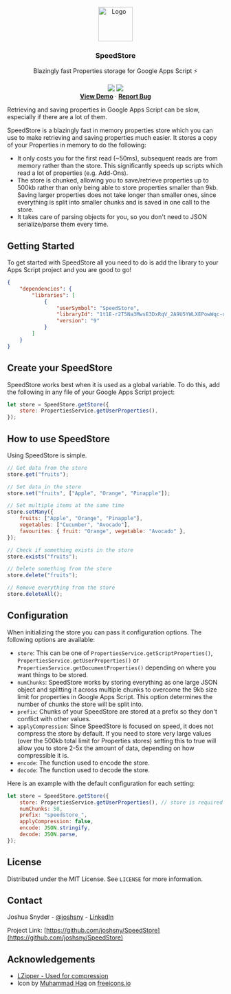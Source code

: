 <!-- PROJECT SHIELDS -->
<!--
*** I'm using markdown "reference style" links for readability.
*** Reference links are enclosed in brackets [ ] instead of parentheses ( ).
*** See the bottom of this document for the declaration of the reference variables
*** for contributors-url, forks-url, etc. This is an optional, concise syntax you may use.
*** https://www.markdownguide.org/basic-syntax/#reference-style-links
-->

<!-- PROJECT LOGO -->
<p align="center">
  <a href="https://github.com/joshsny/SpeedStore">
    <img src="https://i.ibb.co/s6bBQFg/storage-512.png" alt="Logo" width="80" height="80">
  </a>

  <h3 align="center">SpeedStore</h3>
  <p align="center">
    Blazingly fast Properties storage for Google Apps Script ⚡
    <br />
    <br />
    <img src="https://img.shields.io/github/stars/joshsny/SpeedStore.svg?style=for-the-badge">
    <img src="https://img.shields.io/github/license/joshsny/SpeedStore.svg?style=for-the-badge">
    <br />
    <a href="https://script.google.com/d/1292oAlLR3zBW8f5XyI1RwTyX2kDFWCShwka_aRRhD43nyFPXB8EjA5r1/edit?usp=sharing"><b>View Demo</b></a>
    ·
    <a href="https://github.com/joshsny/SpeedStore/issues"><b>Report Bug</b></a>
  </p>
</p>

<!-- TABLE OF CONTENTS
<details open="open">
  <summary><h2 style="display: inline-block">Table of Contents</h2></summary>
  <ol>
    <li>
      <a href="#about-speedstore">About SpeedStore</a>
    </li>
    <li>
      <a href="#getting-started">Getting Started</a>
    </li>
    <li><a href="#how-to-use-speedstore">How to use SpeedStore</a></li>
    <li><a href="#license">License</a></li>
    <li><a href="#contact">Contact</a></li>
    <li><a href="#acknowledgements">Acknowledgements</a></li>
  </ol>
</details> -->

<!-- ABOUT THE PROJECT -->

<!-- [![Product Name Screen Shot][product-screenshot]](https://ibb.co/jWbpGL8) -->

Retrieving and saving properties in Google Apps Script can be slow, especially if there are a lot of them.

SpeedStore is a blazingly fast in memory properties store which you can use to make retrieving and saving properties much easier. It stores a copy of your Properties in memory to do the following:

-   It only costs you for the first read (~50ms), subsequent reads are from memory rather than the store. This significantly speeds up scripts which read a lot of properties (e.g. Add-Ons).
-   The store is chunked, allowing you to save/retrieve properties up to 500kb rather than only being able to store properties smaller than 9kb. Saving larger properties does not take longer than smaller ones, since everything is split into smaller chunks and is saved in one call to the store.
-   It takes care of parsing objects for you, so you don't need to JSON serialize/parse them every time.

<!-- GETTING STARTED -->

## Getting Started

To get started with SpeedStore all you need to do is add the library to your Apps Script project and you are good to go!

```json
{
    "dependencies": {
        "libraries": [
            {
                "userSymbol": "SpeedStore",
                "libraryId": "1t1E-r2T5Na3MwsE3DxRqV_2A9U5YWLXEPowWqc-dAUcoNJD0YaRgVs3D",
                "version": "9"
            }
        ]
    }
}
```

## Create your SpeedStore

SpeedStore works best when it is used as a global variable. To do this, add the following in any file of your Google Apps Script project:

```javascript
let store = SpeedStore.getStore({
    store: PropertiesService.getUserProperties(),
});
```

<!-- USAGE EXAMPLES -->

## How to use SpeedStore

Using SpeedStore is simple.

```javascript
// Get data from the store
store.get("fruits");

// Set data in the store
store.set("fruits", ["Apple", "Orange", "Pinapple"]);

// Set multiple items at the same time
store.setMany({
    fruits: ["Apple", "Orange", "Pinapple"],
    vegetables: ["Cucumber", "Avocado"],
    favourites: { fruit: "Orange", vegetable: "Avocado" },
});

// Check if something exists in the store
store.exists("fruits");

// Delete something from the store
store.delete("fruits");

// Remove everything from the store
store.deleteAll();
```

## Configuration

When initializing the store you can pass it configuration options. The following options are available:

-   `store`: This can be one of `PropertiesService.getScriptProperties()`, `PropertiesService.getUserProperties()` or `PropertiesService.getDocumentProperties()` depending on where you want things to be stored.
-   `numChunks`: SpeedStore works by storing everything as one large JSON object and splitting it across multiple chunks to overcome the 9kb size limit for properties in Google Apps Script. This option determines the number of chunks the store will be split into.
-   `prefix`: Chunks of your SpeedStore are stored at a prefix so they don't conflict with other values.
-   `applyCompression`: Since SpeedStore is focused on speed, it does not compress the store by default. If you need to store very large values (over the 500kb total limit for Properties stores) setting this to true will allow you to store 2-5x the amount of data, depending on how compressible it is.
-   `encode`: The function used to encode the store.
-   `decode`: The function used to decode the store.

Here is an example with the default configuration for each setting:

```javascript
let store = SpeedStore.getStore({
    store: PropertiesService.getUserProperties(), // store is required and does not have a default value
    numChunks: 50,
    prefix: "speedstore_",
    applyCompression: false,
    encode: JSON.stringify,
    decode: JSON.parse,
});
```

<!-- LICENSE -->

## License

Distributed under the MIT License. See `LICENSE` for more information.

<!-- CONTACT -->

## Contact

Joshua Snyder - [@joshsny](https://twitter.com/joshsny) - [LinkedIn](https://linkedin.com/in/joshsny)

Project Link: [https://github.com/joshsny/SpeedStore](https://github.com/joshsny/SpeedStore)

<!-- ACKNOWLEDGEMENTS -->

## Acknowledgements

-   [LZipper - Used for compression](https://github.com/blindman67/LZipper)
-   Icon by <a href="https://freeicons.io/profile/823">Muhammad Haq</a> on <a href="https://freeicons.io">freeicons.io</a>

<!-- MARKDOWN LINKS & IMAGES -->
<!-- https://www.markdownguide.org/basic-syntax/#reference-style-links -->

[contributors-shield]: https://img.shields.io/github/contributors/joshsny/SpeedStore.svg?style=for-the-badge
[contributors-url]: https://github.com/joshsny/SpeedStore/graphs/contributors
[forks-shield]: https://img.shields.io/github/forks/joshsny/SpeedStore.svg?style=for-the-badge
[forks-url]: https://github.com/joshsny/SpeedStore/network/members
[stars-shield]: https://img.shields.io/github/stars/joshsny/SpeedStore.svg?style=for-the-badge
[stars-url]: https://github.com/joshsny/SpeedStore/stargazers
[issues-shield]: https://img.shields.io/github/issues/joshsny/SpeedStore.svg?style=for-the-badge
[issues-url]: https://github.com/joshsny/SpeedStore/issues
[license-shield]: https://img.shields.io/github/license/joshsny/SpeedStore.svg?style=for-the-badge
[license-url]: https://github.com/joshsny/SpeedStore/blob/master/LICENSE.txt
[linkedin-shield]: https://img.shields.io/badge/-LinkedIn-black.svg?style=for-the-badge&logo=linkedin&colorB=555
[linkedin-url]: https://linkedin.com/in/joshsny

